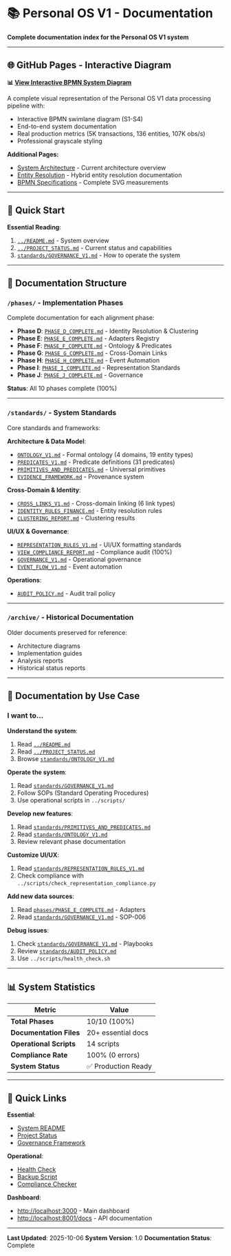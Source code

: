 # 📚 Personal OS V1 - Documentation

**Complete documentation index for the Personal OS V1 system**

---

## 🌐 GitHub Pages - Interactive Diagram

**📊 [View Interactive BPMN System Diagram](index.html)**

A complete visual representation of the Personal OS V1 data processing pipeline with:
- Interactive BPMN swimlane diagram (S1-S4)
- End-to-end system documentation
- Real production metrics (5K transactions, 136 entities, 107K obs/s)
- Professional grayscale styling

**Additional Pages:**
- [System Architecture](system-architecture-current.html) - Current architecture overview
- [Entity Resolution](hybrid-entity-resolution-docs.html) - Hybrid entity resolution documentation
- [BPMN Specifications](DIAGRAMA_BPMN_MEDIDAS.md) - Complete SVG measurements

---

## 🚀 Quick Start

**Essential Reading**:
1. [`../README.md`](../README.md) - System overview
2. [`../PROJECT_STATUS.md`](../PROJECT_STATUS.md) - Current status and capabilities
3. [`standards/GOVERNANCE_V1.md`](standards/GOVERNANCE_V1.md) - How to operate the system

---

## 📂 Documentation Structure

### `/phases/` - Implementation Phases

Complete documentation for each alignment phase:

- **Phase D**: [`PHASE_D_COMPLETE.md`](phases/PHASE_D_COMPLETE.md) - Identity Resolution & Clustering
- **Phase E**: [`PHASE_E_COMPLETE.md`](phases/PHASE_E_COMPLETE.md) - Adapters Registry
- **Phase F**: [`PHASE_F_COMPLETE.md`](phases/PHASE_F_COMPLETE.md) - Ontology & Predicates
- **Phase G**: [`PHASE_G_COMPLETE.md`](phases/PHASE_G_COMPLETE.md) - Cross-Domain Links
- **Phase H**: [`PHASE_H_COMPLETE.md`](phases/PHASE_H_COMPLETE.md) - Event Automation
- **Phase I**: [`PHASE_I_COMPLETE.md`](phases/PHASE_I_COMPLETE.md) - Representation Standards
- **Phase J**: [`PHASE_J_COMPLETE.md`](phases/PHASE_J_COMPLETE.md) - Governance

**Status**: All 10 phases complete (100%)

---

### `/standards/` - System Standards

Core standards and frameworks:

**Architecture & Data Model**:
- [`ONTOLOGY_V1.md`](standards/ONTOLOGY_V1.md) - Formal ontology (4 domains, 19 entity types)
- [`PREDICATES_V1.md`](standards/PREDICATES_V1.md) - Predicate definitions (31 predicates)
- [`PRIMITIVES_AND_PREDICATES.md`](standards/PRIMITIVES_AND_PREDICATES.md) - Universal primitives
- [`EVIDENCE_FRAMEWORK.md`](standards/EVIDENCE_FRAMEWORK.md) - Provenance system

**Cross-Domain & Identity**:
- [`CROSS_LINKS_V1.md`](standards/CROSS_LINKS_V1.md) - Cross-domain linking (6 link types)
- [`IDENTITY_RULES_FINANCE.md`](standards/IDENTITY_RULES_FINANCE.md) - Entity resolution rules
- [`CLUSTERING_REPORT.md`](standards/CLUSTERING_REPORT.md) - Clustering results

**UI/UX & Governance**:
- [`REPRESENTATION_RULES_V1.md`](standards/REPRESENTATION_RULES_V1.md) - UI/UX formatting standards
- [`VIEW_COMPLIANCE_REPORT.md`](standards/VIEW_COMPLIANCE_REPORT.md) - Compliance audit (100%)
- [`GOVERNANCE_V1.md`](standards/GOVERNANCE_V1.md) - Operational governance
- [`EVENT_FLOW_V1.md`](standards/EVENT_FLOW_V1.md) - Event automation

**Operations**:
- [`AUDIT_POLICY.md`](standards/AUDIT_POLICY.md) - Audit trail policy

---

### `/archive/` - Historical Documentation

Older documents preserved for reference:
- Architecture diagrams
- Implementation guides
- Analysis reports
- Historical status reports

---

## 🎯 Documentation by Use Case

### I want to...

**Understand the system**:
1. Read [`../README.md`](../README.md)
2. Read [`../PROJECT_STATUS.md`](../PROJECT_STATUS.md)
3. Browse [`standards/ONTOLOGY_V1.md`](standards/ONTOLOGY_V1.md)

**Operate the system**:
1. Read [`standards/GOVERNANCE_V1.md`](standards/GOVERNANCE_V1.md)
2. Follow SOPs (Standard Operating Procedures)
3. Use operational scripts in `../scripts/`

**Develop new features**:
1. Read [`standards/PRIMITIVES_AND_PREDICATES.md`](standards/PRIMITIVES_AND_PREDICATES.md)
2. Read [`standards/ONTOLOGY_V1.md`](standards/ONTOLOGY_V1.md)
3. Review relevant phase documentation

**Customize UI/UX**:
1. Read [`standards/REPRESENTATION_RULES_V1.md`](standards/REPRESENTATION_RULES_V1.md)
2. Check compliance with `../scripts/check_representation_compliance.py`

**Add new data sources**:
1. Read [`phases/PHASE_E_COMPLETE.md`](phases/PHASE_E_COMPLETE.md) - Adapters
2. Read [`standards/GOVERNANCE_V1.md`](standards/GOVERNANCE_V1.md) - SOP-006

**Debug issues**:
1. Check [`standards/GOVERNANCE_V1.md`](standards/GOVERNANCE_V1.md) - Playbooks
2. Review [`standards/AUDIT_POLICY.md`](standards/AUDIT_POLICY.md)
3. Use `../scripts/health_check.sh`

---

## 📊 System Statistics

| Metric | Value |
|--------|-------|
| **Total Phases** | 10/10 (100%) |
| **Documentation Files** | 20+ essential docs |
| **Operational Scripts** | 14 scripts |
| **Compliance Rate** | 100% (0 errors) |
| **System Status** | ✅ Production Ready |

---

## 🔗 Quick Links

**Essential**:
- [System README](../README.md)
- [Project Status](../PROJECT_STATUS.md)
- [Governance Framework](standards/GOVERNANCE_V1.md)

**Operational**:
- [Health Check](../scripts/health_check.sh)
- [Backup Script](../scripts/backup.sh)
- [Compliance Checker](../scripts/check_representation_compliance.py)

**Dashboard**:
- [http://localhost:3000](http://localhost:3000) - Main dashboard
- [http://localhost:8001/docs](http://localhost:8001/docs) - API documentation

---

**Last Updated**: 2025-10-06
**System Version**: 1.0
**Documentation Status**: Complete
